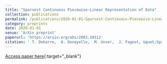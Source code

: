 ```yaml
---
title: "Sparsest Continuous Piecewise-Linear Representation of Data"
collection: publications
permalink: /publications/2020-01-01-Sparsest-Continuous-Piecewise-Linear-Representation-of-Data
category: preprints
date: 2020-01-01
venue: 'ArXiv preprint'
paperurl: 'https://arxiv.org/abs/2003.10112'
citation: ' T. Debarre,  Q. Denoyelle,  M. Unser,  J. Fageot, &quot;Sparsest Continuous Piecewise-Linear Representation of Data.&quot; <i>ArXiv preprint</i>, 2020.'
---
```

[Access paper here](https://arxiv.org/abs/2003.10112){:target="_blank"}
